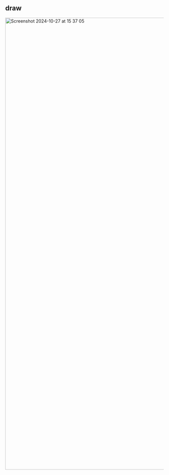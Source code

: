 ## draw
<img width="1440" alt="Screenshot 2024-10-27 at 15 37 05" src="https://github.com/user-attachments/assets/fc7c2ab6-9d57-48c4-98bd-ea7103aa4968">

